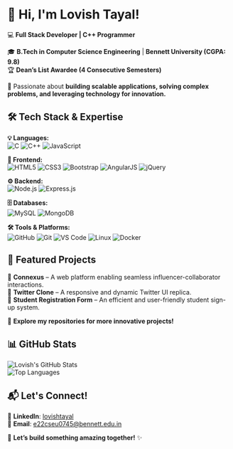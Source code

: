 # 👋 Hi, I'm Lovish Tayal!  

💻 **Full Stack Developer | C++ Programmer**  

🎓 **B.Tech in Computer Science Engineering** | **Bennett University (CGPA: 9.8)**  
🏆 **Dean’s List Awardee (4 Consecutive Semesters)**  

🚀 Passionate about **building scalable applications, solving complex problems, and leveraging technology for innovation.**  

## **🛠 Tech Stack & Expertise**  

**💡 Languages:**  
![C](https://img.shields.io/badge/C-00599C?style=for-the-badge&logo=c&logoColor=white) ![C++](https://img.shields.io/badge/C++-00599C?style=for-the-badge&logo=c%2B%2B&logoColor=white) ![JavaScript](https://img.shields.io/badge/JavaScript-F7DF1E?style=for-the-badge&logo=javascript&logoColor=black)  

**🎨 Frontend:**  
![HTML5](https://img.shields.io/badge/HTML5-E34F26?style=for-the-badge&logo=html5&logoColor=white) ![CSS3](https://img.shields.io/badge/CSS3-1572B6?style=for-the-badge&logo=css3&logoColor=white) ![Bootstrap](https://img.shields.io/badge/Bootstrap-563D7C?style=for-the-badge&logo=bootstrap&logoColor=white) ![AngularJS](https://img.shields.io/badge/AngularJS-E23237?style=for-the-badge&logo=angularjs&logoColor=white) ![jQuery](https://img.shields.io/badge/jQuery-0769AD?style=for-the-badge&logo=jquery&logoColor=white)  

**⚙️ Backend:**  
![Node.js](https://img.shields.io/badge/Node.js-43853D?style=for-the-badge&logo=node.js&logoColor=white) ![Express.js](https://img.shields.io/badge/Express.js-000000?style=for-the-badge&logo=express&logoColor=white)  

**🗄 Databases:**  
![MySQL](https://img.shields.io/badge/MySQL-4479A1?style=for-the-badge&logo=mysql&logoColor=white) ![MongoDB](https://img.shields.io/badge/MongoDB-4EA94B?style=for-the-badge&logo=mongodb&logoColor=white)  

**🛠 Tools & Platforms:**  
![GitHub](https://img.shields.io/badge/GitHub-181717?style=for-the-badge&logo=github&logoColor=white) ![Git](https://img.shields.io/badge/Git-F05032?style=for-the-badge&logo=git&logoColor=white) ![VS Code](https://img.shields.io/badge/VS%20Code-007ACC?style=for-the-badge&logo=visual-studio-code&logoColor=white) ![Linux](https://img.shields.io/badge/Linux-FCC624?style=for-the-badge&logo=linux&logoColor=black) ![Docker](https://img.shields.io/badge/Docker-2496ED?style=for-the-badge&logo=docker&logoColor=white)  

## **🚀 Featured Projects**  

🔹 **Connexus** – A web platform enabling seamless influencer-collaborator interactions.  
🔹 **Twitter Clone** – A responsive and dynamic Twitter UI replica.  
🔹 **Student Registration Form** – An efficient and user-friendly student sign-up system.  

📂 **Explore my repositories for more innovative projects!**  

## **📊 GitHub Stats**  

![Lovish's GitHub Stats](https://github-readme-stats.vercel.app/api?username=LovishTayal2&show_icons=true&theme=radical)  
![Top Languages](https://github-readme-stats.vercel.app/api/top-langs/?username=LovishTayal2&layout=compact&theme=radical)   

## **📬 Let's Connect!**  

🔗 **LinkedIn**: [lovishtayal](https://www.linkedin.com/in/lovishtayal/)  
📩 **Email**: [e22cseu0745@bennett.edu.in](mailto:e22cseu0745@bennett.edu.in)  

🚀 **Let’s build something amazing together!** ✨  

